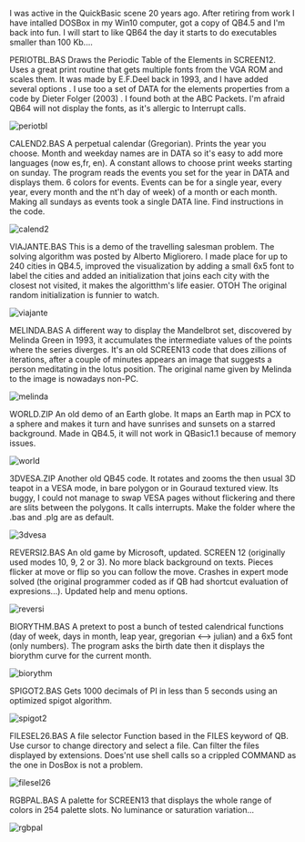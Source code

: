 I was active in the QuickBasic scene 20 years ago. After retiring from work I have intalled DOSBox in my Win10 computer, got a copy of QB4.5 and I'm back into fun. I will start to like QB64 the day it starts to do executables smaller than 100 Kb....

PERIOTBL.BAS Draws the Periodic Table of the Elements in SCREEN12. Uses a great print routine that gets multiple fonts from the VGA ROM and scales them. It was made by E.F.Deel back in 1993, and I have added several options . I use too a set of DATA for the elements properties from a code by Dieter Folger (2003) . I found both at the ABC Packets. I'm afraid QB64 will not display the fonts, as it's allergic to Interrupt calls.

![periotbl](https://github.com/user-attachments/assets/e844291c-ffd9-4d17-90d1-60ec8e0b5cf9)


CALEND2.BAS  A perpetual calendar (Gregorian). Prints the year you choose. Month and weekday names are in DATA so it's easy to add more languages (now es,fr, en). A constant allows to choose print weeks starting on sunday. The program reads the events you set for the year in DATA and displays them. 6 colors for events. Events can be for a single year, every year, every month and the nt'h day of week) of a month or each month. Making all sundays as events took a single DATA line. Find instructions in the code.

![calend2](https://github.com/user-attachments/assets/7df8da47-1e2e-4fda-ba64-9d78f8b6b198)


VIAJANTE.BAS This is a demo of the travelling salesman problem. The solving algorithm was posted by Alberto Migliorero. I made place for up to 240 cities in QB4.5, improved the visualization by adding a small 6x5 font to label the cities and added an initialization that joins each city with the closest not visited, it makes the algoritthm's life easier. OTOH The original random initialization is funnier to watch.

![viajante](https://github.com/user-attachments/assets/c87552bf-d7af-4e12-a852-0fb3cc354aac)


MELINDA.BAS A different way to display the Mandelbrot set, discovered by Melinda Green in 1993, it accumulates the intermediate values of the points where the series diverges. It's an old SCREEN13 code that does zillions of iterations, after a couple of minutes appears an image that suggests a person meditating in the lotus position. The original name given by Melinda to the image is nowadays non-PC.

![melinda](https://github.com/user-attachments/assets/7e11e4a4-4bf1-4d90-a15a-a139737a7b7a)


WORLD.ZIP An old demo of an Earth globe.  It maps an Earth map in PCX to a sphere and makes it turn and have sunrises and sunsets on a starred background. Made in QB4.5, it will not work in QBasic1.1 because of memory issues.

![world](https://github.com/user-attachments/assets/a14d6173-95b5-416d-9f2e-ed209aab6887)

3DVESA.ZIP Another old QB45 code. It rotates and zooms the then usual 3D teapot in a VESA mode, in bare polygon or in Gouraud textured view. Its buggy, I could not manage to swap VESA pages without flickering and there are slits between the polygons. It calls interrupts.  Make the folder where the .bas and .plg are as default. 

![3dvesa](https://github.com/user-attachments/assets/f06642c5-ab30-4da4-ab13-2198eac73eea)

REVERSI2.BAS An old game by Microsoft, updated. SCREEN 12 (originally used modes 10, 9, 2 or 3). No more black background on texts. Pieces flicker at move or flip so you can follow the move. Crashes in expert mode solved (the original programmer coded as if QB had shortcut evaluation of expresions...). Updated help and menu options.

![reversi](https://github.com/user-attachments/assets/1bc6c9ee-d825-4ad6-98a0-5096774617c8)

BIORYTHM.BAS  A pretext to post a bunch of tested calendrical functions (day of week, days in month, leap year, gregorian <--> julian) and a 6x5 font (only numbers). The program asks the birth date then it displays the biorythm curve for the current month.

![biorythm](https://github.com/user-attachments/assets/ec54ea0b-663b-48ba-8a18-7b7a4cd3c334)

SPIGOT2.BAS Gets 1000 decimals of PI in less than 5 seconds using an optimized spigot algorithm.

![spigot2](https://github.com/user-attachments/assets/865476f5-c19c-40dc-9ce8-57695ded72f9)

FILESEL26.BAS  A file selector Function based in the FILES keyword of QB. Use cursor to change directory and select a file. Can filter the files displayed by extensions. Does'nt use shell calls so a crippled COMMAND as the one in DosBox is not a problem.

![filesel26](https://github.com/user-attachments/assets/e73109d5-bfb1-4bb3-bf21-0b8486bc5ff1)

RGBPAL.BAS A palette for SCREEN13 that displays the whole range of colors in 254 palette slots. No luminance or saturation variation...

![rgbpal](https://github.com/user-attachments/assets/3140d826-99b1-488f-b6b4-6a95fa46ff68)

